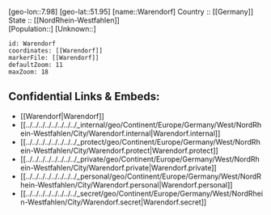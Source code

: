 ﻿---
location: [51.95,7.98] 
mapzoom: [7,12] 
mapmarker: city 
type: City
tags:
- geo/City


SpocWebEntityId: 35451
isDeleted: false
confidential: public

---
[geo-lon::7.98] 
[geo-lat::51.95] 
[name::Warendorf] 
Country :: [[Germany]]  
State :: [[NordRhein-Westfahlen]]  
[Population::] 
[Unknown::] 


```leaflet
id: Warendorf
coordinates: [[Warendorf]] 
markerFile: [[Warendorf]] 
defaultZoom: 11 
maxZoom: 18
```


## Confidential Links & Embeds: 
- [[Warendorf|Warendorf]]  
- [[../../../../../../../../_internal/geo/Continent/Europe/Germany/West/NordRhein-Westfahlen/City/Warendorf.internal|Warendorf.internal]] 
- [[../../../../../../../../_protect/geo/Continent/Europe/Germany/West/NordRhein-Westfahlen/City/Warendorf.protect|Warendorf.protect]] 
- [[../../../../../../../../_private/geo/Continent/Europe/Germany/West/NordRhein-Westfahlen/City/Warendorf.private|Warendorf.private]] 
- [[../../../../../../../../_personal/geo/Continent/Europe/Germany/West/NordRhein-Westfahlen/City/Warendorf.personal|Warendorf.personal]] 
- [[../../../../../../../../_secret/geo/Continent/Europe/Germany/West/NordRhein-Westfahlen/City/Warendorf.secret|Warendorf.secret]] 
